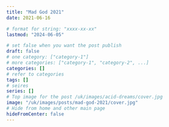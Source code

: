 ```yaml
---
title: "Mad God 2021"
date: 2021-06-16

# format for string: "xxxx-xx-xx"
lastmod: "2024-06-05"

# set false when you want the post publish
draft: false
# one category: ["category-1"]
# more categories: ["category-1", "category-2", ...]
categories: []
# refer to categories
tags: []
# seires
series: []
# Top image for the post /uk/images/acid-dreams/cover.jpg
image: "/uk/images/posts/mad-god-2021/cover.jpg"
# Hide from home and other main page
hideFromCenter: false
---
```


<!--more-->